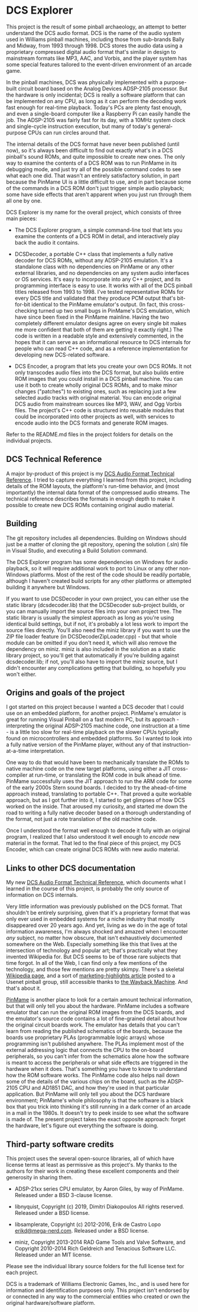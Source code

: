 # DCS Explorer

This project is the result of some pinball archaeology, an attempt to
better understand the DCS audio format.  DCS is the name of the audio
system used in Williams pinball machines, including those from
sub-brands Bally and Midway, from 1993 through 1998.  DCS stores the
audio data using a proprietary compressed digital audio format that's
similar in design to mainstream formats like MP3, AAC, and Vorbis, and
the player system has some special features tailored to the
event-driven environment of an arcade game.

In the pinball machines, DCS was physically implemented with a
purpose-built circuit board based on the Analog Devices ADSP-2105
processor.  But the hardware is only incidental; DCS is really a
software platform that can be implemented on any CPU, as long as it
can perform the decoding work fast enough for real-time playback.
Today's PCs are plenty fast enough, and even a single-board
computer like a Raspberry Pi can easily handle the job.
The ADSP-2105 was fairly fast for its day, with a 10MHz system
clock and single-cycle instruction execution, but many
of today's general-purpose CPUs can run circles around that.

The internal details of the DCS format have never been published
(until now), so it's always been difficult to find out exactly what's
in a DCS pinball's sound ROMs, and quite impossible to create new
ones.  The only way to examine the contents of a DCS ROM was to run
PinMame in its debugging mode, and just try all of the possible
command codes to see what each one did.  That wasn't an entirely
satisfactory solution, in part because the PinMame UI is a little
difficult to use, and in part because some of the commands in a DCS
ROM don't just trigger simple audio playback; some have side effects
that aren't apparent when you just run through them all one by one.

DCS Explorer is my name for the overall project, which consists
of three main pieces:

* The DCS Explorer program, a simple command-line tool that lets you examine
the contents of a DCS ROM in detail, and interactively play back
the audio it contains.

* DCSDecoder, a portable C++ class that implements a fully native
decoder for DCS ROMs, without any ADSP-2105 emulation.  It's a
standalone class with no dependencies on PinMame or any other external
libraries, and no dependencies on any system audio interfaces or OS
services.  It's easy to incorporate into any C++ project, and its
programming interface is easy to use.  It works with all of the DCS
pinball titles released from 1993 to 1998.  I've tested representative
ROMs for every DCS title and validated that they produce PCM output
that's bit-for-bit identical to the PinMame emulator's output.  (In
fact, this cross-checking turned up two small bugs in PinMame's DCS
emulation, which have since been fixed in the PinMame mainline.
Having the two completely different emulator designs agree on every
single bit makes me more confident that both of them are getting it
exactly right.)  The code is written in a readable style and
extensively commented, in the hopes that it can serve as an
informational resource to DCS internals for people who can read C++
code, and as a reference implementation for developing new DCS-related
software.

* DCS Encoder, a program that lets you create your own DCS ROMs.
It not only transcodes audio files into the DCS format, but also
builds entire ROM images that you could install in a DCS pinball
machine.  You can use it both to create wholly original DCS ROMs, and
to make minor changes ("patches") to existing ones, such as
replacing just a few selected audio tracks with original material.
You can encode original DCS audio from mainstream sources like
MP3, WAV, and Ogg Vorbis files.  The project's C++ code is
structured into reusable modules that could be incorporated into
other projects as well, with services to encode audio into the
DCS formats and generate ROM images.

Refer to the README.md files in the project folders for details
on the individual projects.



## DCS Technical Reference

A major by-product of this project is my [DCS Audio Format Technical Reference](http://mjrnet.org/pinscape/dcsref/DCS_format_reference.html).
I tried to capture everything I learned from this project, including
details of the ROM layouts, the platform's run-time behavior, and
(most importantly) the internal data format of the compressed
audio streams.  The technical reference describes the formats in
enough depth to make it possible to create new DCS ROMs
containing original audio material.


## Building

The git repository includes all dependencies.  Building on Windows
should just be a matter of cloning the git repository, opening the
solution (.sln) file in Visual Studio, and executing a Build Solution
command.

The DCS Explorer program has some dependencies on Windows for audio
playback, so it will require additional work to port to Linux or
any other non-Windows platforms.  Most of the rest of the code should
be readily portable, although I haven't created build scripts for any
other platforms or attempted building it anywhere but Windows.

If you want to use DCSDecoder in your own project, you can either use
the static library (dcsdecoder.lib) that the DCSDecoder sub-project
builds, or you can manually import the source files into your own
project tree.  The static library is usually the simplest approach as
long as you're using identical build settings, but if not, it's
probably a lot less work to import the source files directly.  You'll
also need the miniz library if you want to use the ZIP file loader
feature (in DCSDecoderZipLoader.cpp) - but that whole module can be
omitted if you don't need it, which will also remove the dependency on
miniz.  miniz is also included in the solution as a static library
project, so you'll get that automatically if you're building against
dcsdecoder.lib; if not, you'll also have to import the miniz source,
but I didn't encounter any complications getting that building, so
hopefully you won't either.


## Origins and goals of the project

I got started on this project because I wanted a DCS decoder that I
could use on an embedded platform, for another project.  PinMame's
emulator is great for running Visual Pinball on a fast modern PC, but
its approach - interpreting the original ADSP-2105 machine code, one
instruction at a time - is a little too slow for real-time playback on
the slower CPUs typically found on microcontrollers and embedded
platforms.  So I wanted to look into a fully native version of the
PinMame player, without any of that instruction-at-a-time
interpretation.

One way to do that would have been to mechanically translate the ROMs
to native machine code on the new target platforms, using either a JIT
cross-compiler at run-time, or translating the ROM code in bulk ahead
of time.  PinMame successfully uses the JIT approach to run the ARM
code for some of the early 2000s Stern sound boards.  I decided to try
the ahead-of-time approach instead, translating to portable C++.  That
proved a quite workable approach, but as I got further into it, I
started to get glimpses of how DCS worked on the inside.  That aroused
my curiosity, and started me down the road to writing a fully native
decoder based on a thorough understanding of the format, not just a
rote translation of the old machine code.

Once I understood the format well enough to decode it fully with an
original program, I realized that I also understood it well enough to
*encode* new material in the format.  That led to the final piece of
this project, my DCS Encoder, which can create original DCS ROMs with
new audio material.

## Links to other DCS documentation

My new [DCS Audio Format Technical Reference](http://mjrnet.org/pinscape/dcsref/DCS_format_reference.html),
which documents what I learned in the course of this project,
is probably the only source of information on DCS internals.

Very little information was previously published on the DCS
format.  That shouldn't be entirely surprising, given that it's a
proprietary format that was only ever used in embedded systems for a
niche industry that mostly disappeared over 20 years ago.  And yet, living
as we do in the age of total information awareness, I'm
always shocked and amazed when I encounter *any* subject, no matter how obscure,
that isn't exhaustively documented somewhere on the Web.  Especially 
something like this that lives at the intersection of technology and popular art;
that's practically what they invented Wikipedia for.  But DCS seems to
be of those rare subjects that time forgot.  In all of the Web, I can find only a few
mentions of the technology, and those few mentions are pretty skimpy.
There's a skeletal [Wikipedia page](https://en.wikipedia.org/wiki/Digital_Compression_System),
and a sort of [marketing-highlights article](https://web.archive.org/web/20070929205008/http://pinballhq.com/willy/willy3.htm)
posted to a Usenet pinball group, still accessible thanks to
[the Wayback Machine](https://web.archive.org/).  And that's about it.

[PinMame](https://github.com/vpinball/pinmame) is another place to
look for a certain amount technical information, but that will only
tell you about the hardware.  PinMame includes a software emulator
that can run the original ROM images from the DCS boards, and the
emulator's source code contains a lot of fine-grained detail about how
the original circuit boards work.  The emulator has details that you
can't learn from reading the published schematics of the boards,
because the boards use proprietary PLAs (programmable logic arrays)
whose programming isn't published anywhere.  The PLAs implement most
of the external addressing logic that connects the CPU to the on-board
peripherals, so you can't infer from the schematics alone how the
software is meant to access the peripherals or what side effects are
triggered in the hardware when it does.  That's something you have to
know to understand how the ROM software works.  The PinMame code also
helps nail down some of the details of the various chips on the board,
such as the ADSP-2105 CPU and AD1851 DAC, and how they're used in that
particular application.  But PinMame will only tell you about the DCS
hardware environment; PinMame's whole philosophy is that the software
is a black box that you trick into thinking it's still running in a
dark corner of an arcade in a mall in the 1980s.  It doesn't try to
peek inside to see what the software is made of.  The present project
takes the exact opposite approach: forget the hardware, let's figure
out everything the software is doing.


## Third-party software credits

This project uses the several open-source libraries, all of which have
license terms at least as permissive as this project's.  My thanks to
the authors for their work in creating these excellent components and
their generosity in sharing them.

* ADSP-21xx series CPU emulator, by Aaron Giles, by way of PinMame.  Released
under a BSD 3-clause license.

* libnyquist, Copyright (c) 2019, Dimitri Diakopoulos All rights reserved.
Released under a BSD license.

* libsamplerate, Copyright (c) 2012-2016, Erik de Castro Lopo <erikd@mega-nerd.com>.
Released under a BSD license.

* miniz, Copyright 2013-2014 RAD Game Tools and Valve Software, and
Copyright 2010-2014 Rich Geldreich and Tenacious Software LLC.
Released under an MIT license.

Please see the individual library source folders for the full license text
for each project.

DCS is a trademark of Williams Electronic Games, Inc., and is used here
for information and identification purposes only.  This project isn't
endorsed by or connected in any way to the commercial entities who
created or own the original hardware/software platform.
